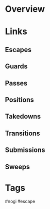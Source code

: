 # Overview

# Links
## Escapes
## Guards
## Passes
## Positions
## Takedowns
## Transitions
## Submissions
## Sweeps
# Tags
#nogi #escape 